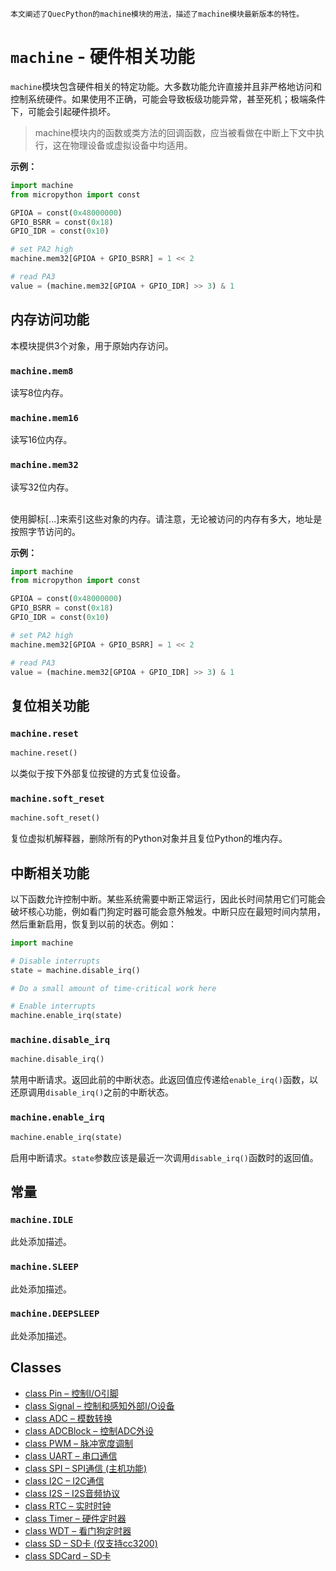     本文阐述了QuecPython的machine模块的用法，描述了machine模块最新版本的特性。

# `machine` - 硬件相关功能

`machine`模块包含硬件相关的特定功能。大多数功能允许直接并且非严格地访问和控制系统硬件。如果使用不正确，可能会导致板级功能异常，甚至死机；极端条件下，可能会引起硬件损坏。

> machine模块内的函数或类方法的回调函数，应当被看做在中断上下文中执行，这在物理设备或虚拟设备中均适用。

**示例：**

```python
import machine
from micropython import const

GPIOA = const(0x48000000)
GPIO_BSRR = const(0x18)
GPIO_IDR = const(0x10)

# set PA2 high
machine.mem32[GPIOA + GPIO_BSRR] = 1 << 2

# read PA3
value = (machine.mem32[GPIOA + GPIO_IDR] >> 3) & 1
```

## 内存访问功能

本模块提供3个对象，用于原始内存访问。

### `machine.mem8`

读写8位内存。

### `machine.mem16`

读写16位内存。

### `machine.mem32`

读写32位内存。

<br>
使用脚标[...]来索引这些对象的内存。请注意，无论被访问的内存有多大，地址是按照字节访问的。

**示例：**

```python
import machine
from micropython import const

GPIOA = const(0x48000000)
GPIO_BSRR = const(0x18)
GPIO_IDR = const(0x10)

# set PA2 high
machine.mem32[GPIOA + GPIO_BSRR] = 1 << 2

# read PA3
value = (machine.mem32[GPIOA + GPIO_IDR] >> 3) & 1
```

## 复位相关功能

### `machine.reset`

```python
machine.reset()
```

以类似于按下外部复位按键的方式复位设备。

### `machine.soft_reset`

```python
machine.soft_reset()
```

复位虚拟机解释器，删除所有的Python对象并且复位Python的堆内存。

## 中断相关功能

以下函数允许控制中断。某些系统需要中断正常运行，因此长时间禁用它们可能会破坏核心功能，例如看门狗定时器可能会意外触发。中断只应在最短时间内禁用，然后重新启用，恢复到以前的状态。例如：

```python
import machine

# Disable interrupts
state = machine.disable_irq()

# Do a small amount of time-critical work here

# Enable interrupts
machine.enable_irq(state)
```

### `machine.disable_irq`

```python
machine.disable_irq()
```

禁用中断请求。返回此前的中断状态。此返回值应传递给`enable_irq()`函数，以还原调用`disable_irq()`之前的中断状态。

### `machine.enable_irq`

```python
machine.enable_irq(state)
```

启用中断请求。`state`参数应该是最近一次调用`disable_irq()`函数时的返回值。

## 常量

### `machine.IDLE`

此处添加描述。

### `machine.SLEEP`

此处添加描述。

### `machine.DEEPSLEEP`

此处添加描述。

## Classes

- [class Pin – 控制I/O引脚](./machine.Pin.md)
- [class Signal – 控制和感知外部I/O设备](./machine.Signal.md)
- [class ADC – 模数转换](./machine.ADC.md)
- [class ADCBlock – 控制ADC外设](./machine.ADCBlock.md)
- [class PWM – 脉冲宽度调制](./PWM.md)
- [class UART – 串口通信](./machine.UART.md)
- [class SPI – SPI通信 (主机功能)](./machine.SPI.md)
- [class I2C – I2C通信](./machine.I2C.md)
- [class I2S – I2S音频协议](./machine.I2S.md)
- [class RTC – 实时时钟](./machine.RTC.md)
- [class Timer – 硬件定时器](./machine.Timer.md)
- [class WDT – 看门狗定时器](./machine.WDT.md)
- [class SD – SD卡 (仅支持cc3200)](./machine.SD.md)
- [class SDCard – SD卡](./machine.SDCard.md)
